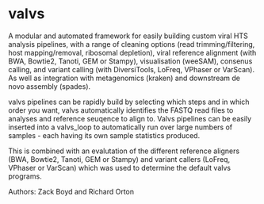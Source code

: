 # valvs
A modular and automated framework for easily building custom viral HTS analysis pipelines, with a range of cleaning options (read trimming/filtering, host mapping/removal, ribosomal depletion), viral reference alignment (with BWA, Bowtie2, Tanoti, GEM or Stampy), visualisation (weeSAM), consenus calling, and variant calling (with DiversiTools, LoFreq, VPhaser or VarScan). As well as integration with metagenomics (kraken) and downstream de novo assembly (spades).

valvs pipelines can be rapidly build by selecting which steps and in which order you want, valvs automatically identifies the FASTQ read files to analyses and reference seuqence to align to. Valvs pipelines can be easily inserted into a valvs_loop to automatically run over large numbers of samples - each having its own sample statistics produced.

This is combined with an evalutation of the different reference aligners (BWA, Bowtie2, Tanoti, GEM or Stampy) and variant callers (LoFreq, VPhaser or VarScan) which was used to determine the default valvs programs.

Authors: Zack Boyd and Richard Orton
